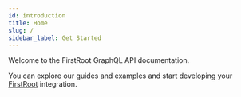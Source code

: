 ```yaml
---
id: introduction
title: Home
slug: /
sidebar_label: Get Started
---
```


Welcome to the FirstRoot GraphQL API documentation.

You can explore our guides and examples and start developing your [FirstRoot](https://www.youtube.com/watch?v=xI3_KWBWXSE) integration.

